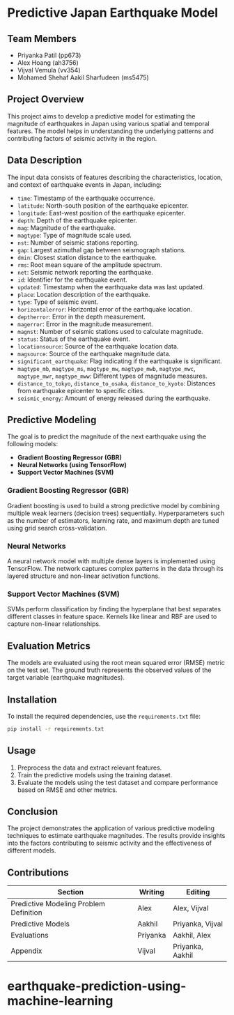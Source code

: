 # Predictive Japan Earthquake Model

## Team Members
- Priyanka Patil (pp673)
- Alex Hoang (ah3756)
- Vijval Vemula (vv354)
- Mohamed Shehaf Aakil Sharfudeen (ms5475)

## Project Overview
This project aims to develop a predictive model for estimating the magnitude of earthquakes in Japan using various spatial and temporal features. The model helps in understanding the underlying patterns and contributing factors of seismic activity in the region.

## Data Description
The input data consists of features describing the characteristics, location, and context of earthquake events in Japan, including:
- `time`: Timestamp of the earthquake occurrence.
- `latitude`: North-south position of the earthquake epicenter.
- `longitude`: East-west position of the earthquake epicenter.
- `depth`: Depth of the earthquake epicenter.
- `mag`: Magnitude of the earthquake.
- `magtype`: Type of magnitude scale used.
- `nst`: Number of seismic stations reporting.
- `gap`: Largest azimuthal gap between seismograph stations.
- `dmin`: Closest station distance to the earthquake.
- `rms`: Root mean square of the amplitude spectrum.
- `net`: Seismic network reporting the earthquake.
- `id`: Identifier for the earthquake event.
- `updated`: Timestamp when the earthquake data was last updated.
- `place`: Location description of the earthquake.
- `type`: Type of seismic event.
- `horizontalerror`: Horizontal error of the earthquake location.
- `deptherror`: Error in the depth measurement.
- `magerror`: Error in the magnitude measurement.
- `magnst`: Number of seismic stations used to calculate magnitude.
- `status`: Status of the earthquake event.
- `locationsource`: Source of the earthquake location data.
- `magsource`: Source of the earthquake magnitude data.
- `significant_earthquake`: Flag indicating if the earthquake is significant.
- `magtype_mb`, `magtype_ms`, `magtype_mw`, `magtype_mwb`, `magtype_mwc`, `magtype_mwr`, `magtype_mww`: Different types of magnitude measures.
- `distance_to_tokyo`, `distance_to_osaka`, `distance_to_kyoto`: Distances from earthquake epicenter to specific cities.
- `seismic_energy`: Amount of energy released during the earthquake.

## Predictive Modeling
The goal is to predict the magnitude of the next earthquake using the following models:
- **Gradient Boosting Regressor (GBR)**
- **Neural Networks (using TensorFlow)**
- **Support Vector Machines (SVM)**

### Gradient Boosting Regressor (GBR)
Gradient boosting is used to build a strong predictive model by combining multiple weak learners (decision trees) sequentially. Hyperparameters such as the number of estimators, learning rate, and maximum depth are tuned using grid search cross-validation.

### Neural Networks
A neural network model with multiple dense layers is implemented using TensorFlow. The network captures complex patterns in the data through its layered structure and non-linear activation functions.

### Support Vector Machines (SVM)
SVMs perform classification by finding the hyperplane that best separates different classes in feature space. Kernels like linear and RBF are used to capture non-linear relationships.

## Evaluation Metrics
The models are evaluated using the root mean squared error (RMSE) metric on the test set. The ground truth represents the observed values of the target variable (earthquake magnitudes).

## Installation
To install the required dependencies, use the `requirements.txt` file:
```bash
pip install -r requirements.txt
````

## Usage
1. Preprocess the data and extract relevant features.
2. Train the predictive models using the training dataset.
3. Evaluate the models using the test dataset and compare performance based on RMSE and other metrics.

## Conclusion
The project demonstrates the application of various predictive modeling techniques to estimate earthquake magnitudes. The results provide insights into the factors contributing to seismic activity and the effectiveness of different models.

## Contributions
| Section | Writing | Editing |
|---------|---------|---------|
| Predictive Modeling Problem Definition | Alex | Alex, Vijval |
| Predictive Models | Aakhil | Priyanka, Vijval |
| Evaluations | Priyanka | Aakhil, Alex |
| Appendix | Vijval | Priyanka, Aakhil |

# earthquake-prediction-using-machine-learning
